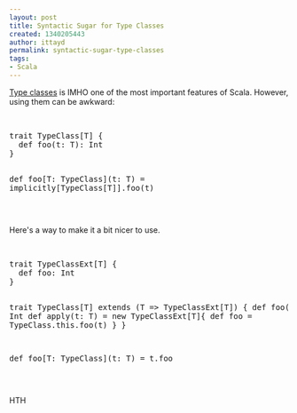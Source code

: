 ```yaml
---
layout: post
title: Syntactic Sugar for Type Classes
created: 1340205443
author: ittayd
permalink: syntactic-sugar-type-classes
tags:
- Scala
---
```

<p><a href="http://debasishg.blogspot.co.il/2010/06/scala-implicits-type-classes-here-i.html">Type classes</a> is IMHO one of the most important features of Scala. However, using them can be awkward:</p>
<p>&nbsp;</p>
<pre title="code" class="brush: scala;">
trait TypeClass[T] {
  def foo(t: T): Int
}

def foo[T: TypeClass](t: T) = implicitly[TypeClass[T]].foo(t)</pre>
<p>&nbsp;</p>
<p>Here's a way to make it a bit nicer to use. </p>
<p>&nbsp;</p>
<pre title="code" class="brush: java;">
trait TypeClassExt[T] {
  def foo: Int
}

trait TypeClass[T] extends (T =&gt; TypeClassExt[T]) {
  def foo(t: T): Int
  def apply(t: T) = 
    new TypeClassExt[T]{
      def foo = TypeClass.this.foo(t)
    }
  }

def foo[T: TypeClass](t: T) = t.foo
</pre>
<p>&nbsp;</p>
<p>HTH</p>
